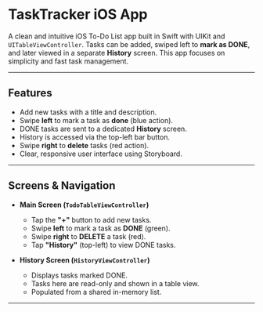 # TaskTracker iOS App

A clean and intuitive iOS To-Do List app built in Swift with UIKit and `UITableViewController`. Tasks can be added, swiped left to **mark as DONE**, and later viewed in a separate **History** screen. This app focuses on simplicity and fast task management.

---

## Features

- Add new tasks with a title and description.
- Swipe **left** to mark a task as **done** (blue action).
- DONE tasks are sent to a dedicated **History** screen.
- History is accessed via the top-left bar button.
- Swipe **right** to **delete** tasks (red action).
- Clear, responsive user interface using Storyboard.

---

## Screens & Navigation

- **Main Screen (`TodoTableViewController`)**
  - Tap the **"+"** button to add new tasks.
  - Swipe **left** to mark a task as **DONE** (green).
  - Swipe **right** to **DELETE** a task (red).
  - Tap **"History"** (top-left) to view DONE tasks.

- **History Screen (`HistoryViewController`)**
  - Displays tasks marked DONE.
  - Tasks here are read-only and shown in a table view.
  - Populated from a shared in-memory list.

---
